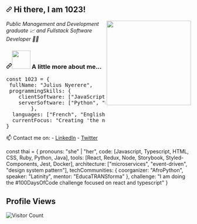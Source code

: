 <article class="markdown-body entry-content container-lg f5" itemprop="text"><h2 dir="auto"><a id="user-content--hi-there-i-am-gianmarco" class="anchor" aria-hidden="true" tabindex="-1" href="#-hi-there-i-am-1023"><svg class="octicon octicon-link" viewBox="0 0 16 16" version="1.1" width="16" height="16" aria-hidden="true"><path d="m7.775 3.275 1.25-1.25a3.5 3.5 0 1 1 4.95 4.95l-2.5 2.5a3.5 3.5 0 0 1-4.95 0 .751.751 0 0 1 .018-1.042.751.751 0 0 1 1.042-.018 1.998 1.998 0 0 0 2.83 0l2.5-2.5a2.002 2.002 0 0 0-2.83-2.83l-1.25 1.25a.751.751 0 0 1-1.042-.018.751.751 0 0 1-.018-1.042Zm-4.69 9.64a1.998 1.998 0 0 0 2.83 0l1.25-1.25a.751.751 0 0 1 1.042.018.751.751 0 0 1 .018 1.042l-1.25 1.25a3.5 3.5 0 1 1-4.95-4.95l2.5-2.5a3.5 3.5 0 0 1 4.95 0 .751.751 0 0 1-.018 1.042.751.751 0 0 1-1.042.018 1.998 1.998 0 0 0-2.83 0l-2.5 2.5a1.998 1.998 0 0 0 0 2.83Z"></path></svg></a> Hi there, I am 1023!</h2>
<p dir="auto"><a target="_blank" rel="noopener noreferrer nofollow" href="https://camo.githubusercontent.com/76da8235cf5c22d5aa236f1d9e9022d2e50f97cee231ef99ce04f614ebddd9e0/68747470733a2f2f6d656469612e67697068792e636f6d2f6d656469612f48455077666475365436737670504531654e2f67697068792e676966"><img align="right" src="https://camo.githubusercontent.com/76da8235cf5c22d5aa236f1d9e9022d2e50f97cee231ef99ce04f614ebddd9e0/68747470733a2f2f6d656469612e67697068792e636f6d2f6d656469612f48455077666475365436737670504531654e2f67697068792e676966" width="230" data-animated-image="" data-canonical-src="https://media.giphy.com/media/HEPwfdu6T6svpPE1eN/giphy.gif" style="max-width: 100%;"></a></p>
<p dir="auto"><em>Public Management and Development graduate 📈 and Fullstack Software Developer 👨‍💻</em></p>
<h3 dir="auto"><a id="user-content--a-little-more-about-me" class="anchor" aria-hidden="true" tabindex="-1" href="#-a-little-more-about-me"><svg class="octicon octicon-link" viewBox="0 0 16 16" version="1.1" width="16" height="16" aria-hidden="true"><path d="m7.775 3.275 1.25-1.25a3.5 3.5 0 1 1 4.95 4.95l-2.5 2.5a3.5 3.5 0 0 1-4.95 0 .751.751 0 0 1 .018-1.042.751.751 0 0 1 1.042-.018 1.998 1.998 0 0 0 2.83 0l2.5-2.5a2.002 2.002 0 0 0-2.83-2.83l-1.25 1.25a.751.751 0 0 1-1.042-.018.751.751 0 0 1-.018-1.042Zm-4.69 9.64a1.998 1.998 0 0 0 2.83 0l1.25-1.25a.751.751 0 0 1 1.042.018.751.751 0 0 1 .018 1.042l-1.25 1.25a3.5 3.5 0 1 1-4.95-4.95l2.5-2.5a3.5 3.5 0 0 1 4.95 0 .751.751 0 0 1-.018 1.042.751.751 0 0 1-1.042.018 1.998 1.998 0 0 0-2.83 0l-2.5 2.5a1.998 1.998 0 0 0 0 2.83Z"></path></svg></a><a target="_blank" rel="noopener noreferrer nofollow" href="https://camo.githubusercontent.com/fe1997a56a4f3c557cc65fc0fbfdf37d21fcc679c18c147946a07ac784436387/68747470733a2f2f6d656469612e67697068792e636f6d2f6d656469612f636d4345734a5a48594250656c73333630712f67697068792e676966"><img src="https://camo.githubusercontent.com/fe1997a56a4f3c557cc65fc0fbfdf37d21fcc679c18c147946a07ac784436387/68747470733a2f2f6d656469612e67697068792e636f6d2f6d656469612f636d4345734a5a48594250656c73333630712f67697068792e676966" width="50" data-animated-image="" data-canonical-src="https://media.giphy.com/media/cmCEsJZHYBPels360q/giphy.gif" style="max-width: 100%;"></a> A little more about me...</h3>
<div class="highlight highlight-source-js notranslate position-relative overflow-auto" dir="auto" data-snippet-clipboard-copy-content="const giammi = {
 fullName: &quot;Gianmarco Ebeling&quot;,
 programmingSkills: {
    clientSoftware: [&quot;JavaScript&quot;, &quot;React.js&quot;, &quot;Typescript&quot;],
    serverSoftware: [&quot;Python&quot;, &quot;Django&quot;, &quot;PostGresql&quot;, &quot;Firebase&quot;]
        },
  languages: [&quot;Italian&quot;, &quot;English&quot;, &quot;Spanish&quot;],
  currentFocus: &quot;Creating 'the next big thing' &quot;
}"><pre><span class="pl-k">const</span> <span class="pl-s1">1023</span> <span class="pl-c1">=</span> <span class="pl-kos">{</span>
 <span class="pl-c1">fullName</span>: <span class="pl-s">"Julius Nyerere"</span><span class="pl-kos">,</span>
 <span class="pl-c1">programmingSkills</span>: <span class="pl-kos">{</span>
    <span class="pl-c1">clientSoftware</span>: <span class="pl-kos">[</span><span class="pl-s">"JavaScript"</span><span class="pl-kos">,</span> <span class="pl-s">"React.js"</span><span class="pl-kos">,</span> <span class="pl-s">"Next.js"</span><span class="pl-kos">,</span> <span class="pl-s">"Typescript"</span><span class="pl-kos">]</span><span class="pl-kos">,</span>
    <span class="pl-c1">serverSoftware</span>: <span class="pl-kos">[</span><span class="pl-s">"Python"</span><span class="pl-kos">,</span> <span class="pl-s">"Django"</span><span class="pl-kos">,</span> <span class="pl-s">"MongoDB"</span><span class="pl-kos">,</span> <span class="pl-s">"Firebase"</span><span class="pl-kos">]</span>
        <span class="pl-kos">}</span><span class="pl-kos">,</span>
  <span class="pl-c1">languages</span>: <span class="pl-kos">[</span><span class="pl-s">"French"</span><span class="pl-kos">,</span> <span class="pl-s">"English"</span><span class="pl-kos">,</span> <span class="pl-s">"Kiswahili"</span><span class="pl-kos">]</span><span class="pl-kos">,</span>
  <span class="pl-c1">currentFocus</span>: <span class="pl-s">"Creating 'the next big thing' "</span>
<span class="pl-kos">}</span></pre></div>
<p dir="auto">📫 Contact me on:
- <a href="www.linkedin.com/in/julius-nyerere-b89906285" rel="nofollow">LinkedIn</a>
- <a href="https://x.com/ysxvsy" rel="nofollow">Twitter</a></p>
</article>

const thai = {
  pronouns: "she" | "her",
  code: [Javascript, Typescript, HTML, CSS, Ruby, Python, Java],
  tools: [React, Redux, Node, Storybook, Styled-Components, Jest, Docker],
  architecture: ["microservices", "event-driven", "design system pattern"],
  techCommunities: {
                        coorganizer: "AfroPython",
                        speaker: "Latinity",
                        mentor: "EducaTRANSforma"
                      },
 challenge: "I am doing the #100DaysOfCode challenge focused on react and typescript"
}




## Profile Views
![Visitor Count](https://profile-counter.glitch.me/your_username/count.svg)
